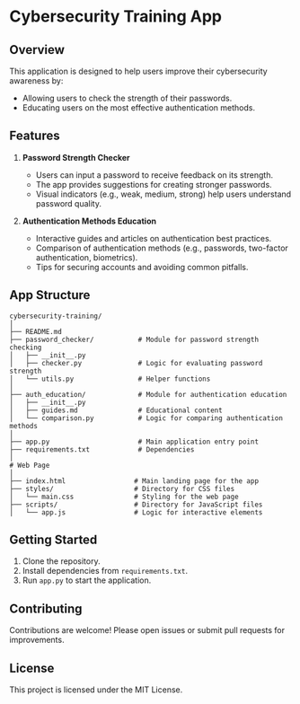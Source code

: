 # Cybersecurity Training App

## Overview
This application is designed to help users improve their cybersecurity awareness by:
- Allowing users to check the strength of their passwords.
- Educating users on the most effective authentication methods.

## Features

1. **Password Strength Checker**
    - Users can input a password to receive feedback on its strength.
    - The app provides suggestions for creating stronger passwords.
    - Visual indicators (e.g., weak, medium, strong) help users understand password quality.

2. **Authentication Methods Education**
    - Interactive guides and articles on authentication best practices.
    - Comparison of authentication methods (e.g., passwords, two-factor authentication, biometrics).
    - Tips for securing accounts and avoiding common pitfalls.

## App Structure

```
cybersecurity-training/
│
├── README.md
├── password_checker/           # Module for password strength checking
│   ├── __init__.py
│   ├── checker.py              # Logic for evaluating password strength
│   └── utils.py                # Helper functions
│
├── auth_education/             # Module for authentication education
│   ├── __init__.py
│   ├── guides.md               # Educational content
│   └── comparison.py           # Logic for comparing authentication methods
│
├── app.py                      # Main application entry point
├── requirements.txt            # Dependencies
│
# Web Page
│
├── index.html                 # Main landing page for the app
├── styles/                    # Directory for CSS files
│   └── main.css               # Styling for the web page
├── scripts/                   # Directory for JavaScript files
│   └── app.js                 # Logic for interactive elements
```

## Getting Started

1. Clone the repository.
2. Install dependencies from `requirements.txt`.
3. Run `app.py` to start the application.

## Contributing
Contributions are welcome! Please open issues or submit pull requests for improvements.

## License
This project is licensed under the MIT License.
